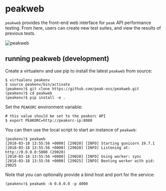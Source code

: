 # peakweb

`peakweb` provides the front-end web interface for `peak` API performance testing. From here, users can create new test suites, and view the results of previous tests.

![peakweb](https://i.imgur.com/g4Lculh.png)

## running peakweb (development)

Create a virtualenv and use pip to install the latest `peakweb` from source:
```
$ virtualenv peakenv
$ source peakenv/bin/activate
(peakenv)$ git clone https://github.com/peak-oss/peakweb.git
(peakenv)$ cd peakweb
(peakenv)$ pip install -e .
```

Set the `PEAKORC` environment variable:
```
# this value should be set to the peakorc API
$ export PEAKORC=http://peakorc-ip:8080
```

You can then use the local script to start an instance of `peakweb`:
```
(peakenv)$ peakweb
[2018-03-18 13:55:56 +0000] [29020] [INFO] Starting gunicorn 19.7.1
[2018-03-18 13:55:56 +0000] [29020] [INFO] Listening at: http://0.0.0.0:5000 (29020)
[2018-03-18 13:55:56 +0000] [29020] [INFO] Using worker: sync
[2018-03-18 13:55:56 +0000] [29025] [INFO] Booting worker with pid: 29025
```
Note that you can optionally provide a bind host and port for the service:
```
(peakenv)$ peakweb -b 0.0.0.0 -p 4000
```
